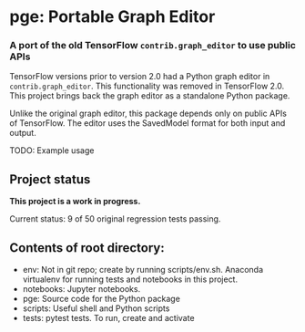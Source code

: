# pge: Portable Graph Editor
### A port of the old TensorFlow `contrib.graph_editor` to use public APIs

TensorFlow versions prior to version 2.0 had a Python graph editor in
`contrib.graph_editor`. This functionality was removed in TensorFlow 2.0.
This project brings back the graph editor as a standalone Python package.

Unlike the original graph editor, this package depends only on public APIs of
TensorFlow. The editor uses the SavedModel format for both input and output.

TODO: Example usage

## Project status

**This project is a work in progress.**

Current status: 9 of 50 original regression tests passing.

## Contents of root directory:

* env: Not in git repo; create by running scripts/env.sh. Anaconda virtualenv
  for running tests and notebooks in this project.
* notebooks: Jupyter notebooks.
* pge: Source code for the Python package
* scripts: Useful shell and Python scripts
* tests: pytest tests. To run, create and activate




